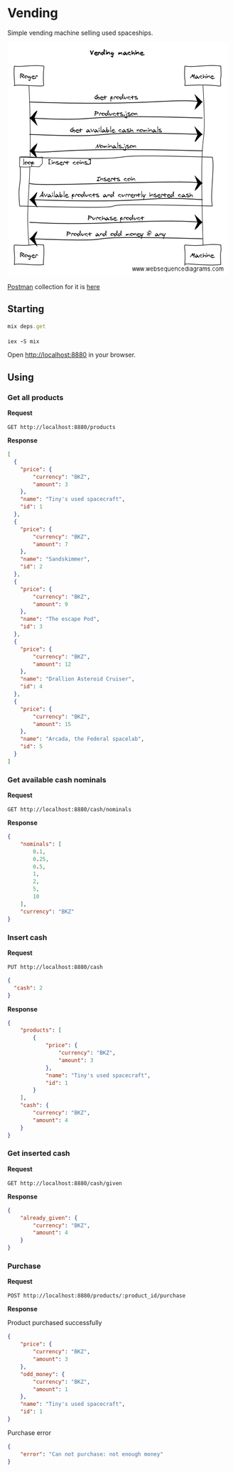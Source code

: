# Vending

Simple vending machine selling used spaceships.

![diagram](https://github.com/retgoat/vending/raw/master/static/images/vending-diagram.png "Vending machine diagram")

[Postman](https://getpostman.com) collection for it is [here](https://www.getpostman.com/collections/bb20c0993f826b93240f)


## Starting

```ruby
mix deps.get

iex -S mix
```

Open [http://localhost:8880](http://localhost:8880) in your browser.

## Using

### Get all products

**Request**

`GET http://localhost:8880/products`

**Response**

```json
[
  {
    "price": {
        "currency": "BKZ",
        "amount": 3
    },
    "name": "Tiny's used spacecraft",
    "id": 1
  },
  {
    "price": {
        "currency": "BKZ",
        "amount": 7
    },
    "name": "Sandskimmer",
    "id": 2
  },
  {
    "price": {
        "currency": "BKZ",
        "amount": 9
    },
    "name": "The escape Pod",
    "id": 3
  },
  {
    "price": {
        "currency": "BKZ",
        "amount": 12
    },
    "name": "Drallion Asteroid Cruiser",
    "id": 4
  },
  {
    "price": {
        "currency": "BKZ",
        "amount": 15
    },
    "name": "Arcada, the Federal spacelab",
    "id": 5
  }
]
```

### Get available cash nominals

**Request**

`GET http://localhost:8880/cash/nominals`

**Response**

```json
{
    "nominals": [
        0.1,
        0.25,
        0.5,
        1,
        2,
        5,
        10
    ],
    "currency": "BKZ"
}
```

### Insert cash

**Request**

`PUT http://localhost:8880/cash`

```json
{
  "cash": 2
}
```

**Response**

```json
{
    "products": [
        {
            "price": {
                "currency": "BKZ",
                "amount": 3
            },
            "name": "Tiny's used spacecraft",
            "id": 1
        }
    ],
    "cash": {
        "currency": "BKZ",
        "amount": 4
    }
}
```

### Get inserted cash

**Request**

`GET http://localhost:8880/cash/given`

**Response**

```json
{
    "already_given": {
        "currency": "BKZ",
        "amount": 4
    }
}
```

### Purchase

**Request**

`POST http://localhost:8880/products/:product_id/purchase`

**Response**

Product purchased successfully

```json
{
    "price": {
        "currency": "BKZ",
        "amount": 3
    },
    "odd_money": {
        "currency": "BKZ",
        "amount": 1
    },
    "name": "Tiny's used spacecraft",
    "id": 1
}
```

Purchase error

```json
{
    "error": "Can not purchase: not enough money"
}
```


